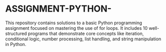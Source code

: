 # ASSIGNMENT-PYTHON-
This repository contains solutions to a basic Python programming assignment focused on mastering the use of for loops. It includes 10 well-structured programs that demonstrate core concepts like iteration, conditional logic, number processing, list handling, and string manipulation in Python. 
